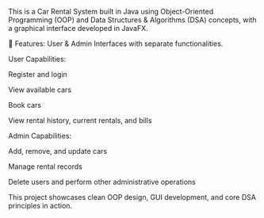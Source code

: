 This is a Car Rental System built in Java using Object-Oriented Programming (OOP) and Data Structures & Algorithms (DSA) concepts, with a graphical interface developed in JavaFX.

🔧 Features:
User & Admin Interfaces with separate functionalities.

User Capabilities:

Register and login

View available cars

Book cars

View rental history, current rentals, and bills

Admin Capabilities:

Add, remove, and update cars

Manage rental records

Delete users and perform other administrative operations

This project showcases clean OOP design, GUI development, and core DSA principles in action.
